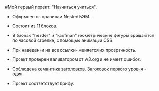 #Мой первый проект: "Научиться учиться".

- Оформлен по правилам Nested БЭМ.

- Состоит из 11 блоков.

- В блоках "header" и "kaufman" геометрические фигуры вращаются по часовой стрелке, с помощью анимации CSS.

- При наведении на все ссылки- меняется их прозрачность.

- Проект проверен валидатором от w3.org и не имеет ошибок.

- Соблюдена семантика заголовков. Заголовок первого уровня - один.

- Проект соответствует брифу.
